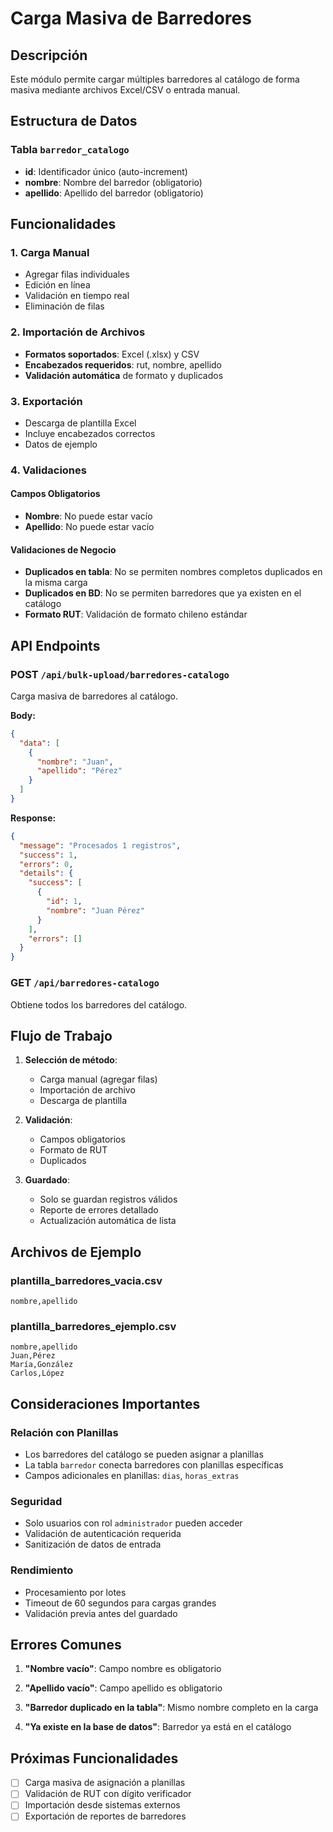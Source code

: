 # Carga Masiva de Barredores

## Descripción
Este módulo permite cargar múltiples barredores al catálogo de forma masiva mediante archivos Excel/CSV o entrada manual.

## Estructura de Datos

### Tabla `barredor_catalogo`
- **id**: Identificador único (auto-increment)
- **nombre**: Nombre del barredor (obligatorio)
- **apellido**: Apellido del barredor (obligatorio)

## Funcionalidades

### 1. Carga Manual
- Agregar filas individuales
- Edición en línea
- Validación en tiempo real
- Eliminación de filas

### 2. Importación de Archivos
- **Formatos soportados**: Excel (.xlsx) y CSV
- **Encabezados requeridos**: rut, nombre, apellido
- **Validación automática** de formato y duplicados

### 3. Exportación
- Descarga de plantilla Excel
- Incluye encabezados correctos
- Datos de ejemplo

### 4. Validaciones

#### Campos Obligatorios
- **Nombre**: No puede estar vacío
- **Apellido**: No puede estar vacío



#### Validaciones de Negocio
- **Duplicados en tabla**: No se permiten nombres completos duplicados en la misma carga
- **Duplicados en BD**: No se permiten barredores que ya existen en el catálogo
- **Formato RUT**: Validación de formato chileno estándar

## API Endpoints

### POST `/api/bulk-upload/barredores-catalogo`
Carga masiva de barredores al catálogo.

**Body:**
```json
{
  "data": [
    {
      "nombre": "Juan",
      "apellido": "Pérez"
    }
  ]
}
```

**Response:**
```json
{
  "message": "Procesados 1 registros",
  "success": 1,
  "errors": 0,
  "details": {
    "success": [
      {
        "id": 1,
        "nombre": "Juan Pérez"
      }
    ],
    "errors": []
  }
}
```

### GET `/api/barredores-catalogo`
Obtiene todos los barredores del catálogo.

## Flujo de Trabajo

1. **Selección de método**:
   - Carga manual (agregar filas)
   - Importación de archivo
   - Descarga de plantilla

2. **Validación**:
   - Campos obligatorios
   - Formato de RUT
   - Duplicados

3. **Guardado**:
   - Solo se guardan registros válidos
   - Reporte de errores detallado
   - Actualización automática de lista

## Archivos de Ejemplo

### plantilla_barredores_vacia.csv
```csv
nombre,apellido
```

### plantilla_barredores_ejemplo.csv
```csv
nombre,apellido
Juan,Pérez
María,González
Carlos,López
```

## Consideraciones Importantes

### Relación con Planillas
- Los barredores del catálogo se pueden asignar a planillas
- La tabla `barredor` conecta barredores con planillas específicas
- Campos adicionales en planillas: `dias`, `horas_extras`

### Seguridad
- Solo usuarios con rol `administrador` pueden acceder
- Validación de autenticación requerida
- Sanitización de datos de entrada

### Rendimiento
- Procesamiento por lotes
- Timeout de 60 segundos para cargas grandes
- Validación previa antes del guardado

## Errores Comunes

1. **"Nombre vacío"**: Campo nombre es obligatorio
2. **"Apellido vacío"**: Campo apellido es obligatorio

4. **"Barredor duplicado en la tabla"**: Mismo nombre completo en la carga
5. **"Ya existe en la base de datos"**: Barredor ya está en el catálogo

## Próximas Funcionalidades

- [ ] Carga masiva de asignación a planillas
- [ ] Validación de RUT con dígito verificador
- [ ] Importación desde sistemas externos
- [ ] Exportación de reportes de barredores 